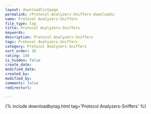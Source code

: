 ```yaml
---
layout: downloadlistpage
permalink: /Protocol-Analyzers-Sniffers-downloads/
name: Protocol Analyzers-Sniffers
file_type: tag
title: Protocol Analyzers-Sniffers
keywords:
description: Protocol Analyzers-Sniffers
tags: Protocol Analyzers-Sniffers
category: Protocol Analyzers-Sniffers
sort_order: 30
rating: 100
is_hidden: false
create_date:
modified_date:
created_by:
modified_by:
comments: false
redirecturl:

---
```

 {% include downloadbytag.html tag='Protocol Analyzers-Sniffers' %}
